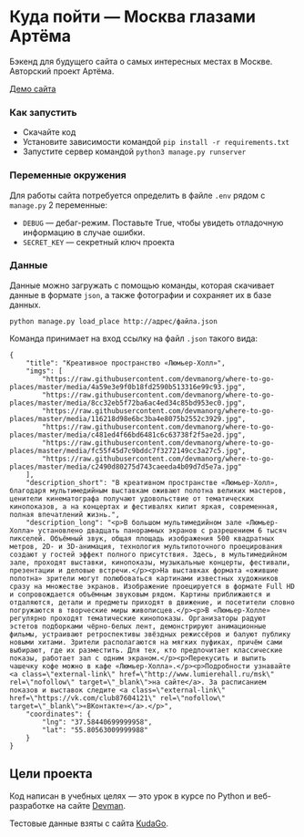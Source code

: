 # Куда пойти — Москва глазами Артёма

Бэкенд для будущего сайта о самых интересных местах в Москве. Авторский проект Артёма.

[Демо сайта](http://borovikova.pythonanywhere.com/)

### Как запустить

- Скачайте код
- Установите зависимости командой `pip install -r requirements.txt`
- Запустите сервер командой `python3 manage.py runserver`

### Переменные окружения

Для работы сайта потребуется определить в файле `.env` рядом с `manage.py` 2 переменные:
- `DEBUG` — дебаг-режим. Поставьте True, чтобы увидеть отладочную информацию в случае ошибки.
- `SECRET_KEY` — секретный ключ проекта

### Данные

Данные можно загружать с помощью команды, которая скачивает данные в формате `json`, а также фотографии и сохраняет их в базе данных.  

`python manage.py load_place http://адрес/файла.json`

Команда принимает на вход ссылку на файл `.json` такого вида:

```
{
    "title": "Креативное пространство «Люмьер-Холл»",
    "imgs": [
        "https://raw.githubusercontent.com/devmanorg/where-to-go-places/master/media/4a59e3e9f0b18fd2590b513316e99c93.jpg",
        "https://raw.githubusercontent.com/devmanorg/where-to-go-places/master/media/8cc32eb5f72ba6ac4ed34c85bd953ec0.jpg",
        "https://raw.githubusercontent.com/devmanorg/where-to-go-places/master/media/116218d98e6bc3ba4e8075b2552c3929.jpg",
        "https://raw.githubusercontent.com/devmanorg/where-to-go-places/master/media/c481ed4f66bd6481c6c63738f2f5ae2d.jpg",
        "https://raw.githubusercontent.com/devmanorg/where-to-go-places/master/media/fc55f45d7c9bddc7f3272149cc3a27c5.jpg",
        "https://raw.githubusercontent.com/devmanorg/where-to-go-places/master/media/c2490d80275d743caeeda4b09d7d5e7a.jpg"
    ],
    "description_short": "В креативном пространстве «Люмьер-Холл», благодаря мультимедийным выставкам оживают полотна великих мастеров, ценители кинематографа получают удовольствие от тематических кинопоказов, а на концертах и фестивалях кипит яркая, современная, полная впечатлений жизнь.",
    "description_long": "<p>В большом мультимедийном зале «Люмьер-Холла» установлено двадцать панорамных экранов с разрешением 6 тысяч пикселей. Объёмный звук, общая площадь изображения 500 квадратных метров, 2D- и 3D-анимация, технология мультипоточного проецирования создают у гостей эффект полного присутствия. Здесь, в мультимедийном зале, проходят выставки, кинопоказы, музыкальные концерты, фестивали, презентации и деловые встречи.</p><p>На выставках формата «ожившие полотна» зрители могут полюбоваться картинами известных художников сразу на множестве экранов. Изображение проецируется в формате Full HD и сопровождается объёмным звуковым рядом. Картины приближаются и отдаляются, детали и предметы приходят в движение, и посетители словно погружаются в творческие миры живописцев.</p><p>В «Люмьер-Холле» регулярно проходят тематические кинопоказы. Организаторы радуют эстетов подборками чёрно-белых лент, демонстрируют анимационные фильмы, устраивают ретроспективы звёздных режиссёров и балуют публику новыми хитами. Зрители располагаются на мягких пуфиках, причём сами выбирают, где их разместить. Для тех, кто предпочитает классические показы, работает зал с одним экраном.</p><p>Перекусить и выпить чашечку кофе можно в кафе «Люмьер-Холла».</p><p>Подробности узнавайте <a class=\"external-link\" href=\"http://www.lumierehall.ru/msk\" rel=\"nofollow\" target=\"_blank\">на сайте</a>. За расписанием показов и выставок следите <a class=\"external-link\" href=\"https://vk.com/club87604121\" rel=\"nofollow\" target=\"_blank\">«ВКонтакте»</a>.</p>",
    "coordinates": {
        "lng": "37.58440699999958",
        "lat": "55.80563009999988"
    }
}
``` 

## Цели проекта

Код написан в учебных целях — это урок в курсе по Python и веб-разработке на сайте [Devman](https://dvmn.org).

Тестовые данные взяты с сайта [KudaGo](https://kudago.com).